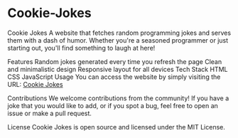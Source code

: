 # Cookie-Jokes
Cookie Jokes
A website that fetches random programming jokes and serves them with a dash of humor. Whether you're a seasoned programmer or just starting out, you'll find something to laugh at here!

Features
Random jokes generated every time you refresh the page
Clean and minimalistic design
Responsive layout for all devices
Tech Stack
HTML
CSS
JavaScript
Usage
You can access the website by simply visiting the URL: <a href="https://cookie-jokes.vercel.app/">Cookie Jokes</a>

Contributions
We welcome contributions from the community! If you have a joke that you would like to add, or if you spot a bug, feel free to open an issue or make a pull request.

License
Cookie Jokes is open source and licensed under the MIT License.
